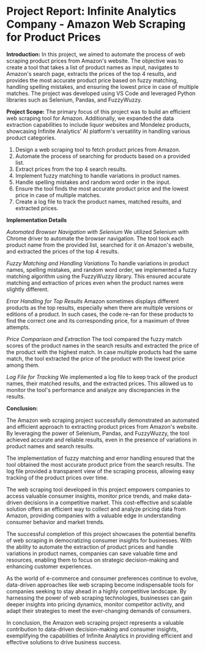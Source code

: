# Project Report: Infinite Analytics Company - Amazon Web Scraping for Product Prices


**Introduction:**
In this project, we aimed to automate the process of web scraping product prices from Amazon's website. The objective was to create a tool that takes a list of product names as input, navigates to Amazon's search page, extracts the prices of the top 4 results, and provides the most accurate product price based on fuzzy matching, handling spelling mistakes, and ensuring the lowest price in case of multiple matches. The project was developed using VS Code and leveraged Python libraries such as Selenium, Pandas, and FuzzyWuzzy.

**Project Scope:**
The primary focus of this project was to build an efficient web scraping tool for Amazon. Additionally, we expanded the data extraction capabilities to include liquor websites and Mondelez products, showcasing Infinite Analytics' AI platform's versatility in handling various product categories.

1. Design a web scraping tool to fetch product prices from Amazon.
2. Automate the process of searching for products based on a provided list.
3. Extract prices from the top 4 search results.
4. Implement fuzzy matching to handle variations in product names.
5. Handle spelling mistakes and random word order in the input.
6. Ensure the tool finds the most accurate product price and the lowest price in case of multiple matches.
7. Create a log file to track the product names, matched results, and extracted prices.

**Implementation Details**

*Automated Browser Navigation with Selenium*
We utilized Selenium with Chrome driver to automate the browser navigation. The tool took each product name from the provided list, searched for it on Amazon's website, and extracted the prices of the top 4 results.

*Fuzzy Matching and Handling Variations*
To handle variations in product names, spelling mistakes, and random word order, we implemented a fuzzy matching algorithm using the FuzzyWuzzy library. This ensured accurate matching and extraction of prices even when the product names were slightly different.

*Error Handling for Top Results*
Amazon sometimes displays different products as the top results, especially when there are multiple versions or editions of a product. In such cases, the code re-ran for these products to find the correct one and its corresponding price, for a maximum of three attempts.

*Price Comparison and Extraction*
The tool compared the fuzzy match scores of the product names in the search results and extracted the price of the product with the highest match. In case multiple products had the same match, the tool extracted the price of the product with the lowest price among them.

*Log File for Tracking*
We implemented a log file to keep track of the product names, their matched results, and the extracted prices. This allowed us to monitor the tool's performance and analyze any discrepancies in the results.


**Conclusion:**

The Amazon web scraping project successfully demonstrated an automated and efficient approach to extracting product prices from Amazon's website. By leveraging the power of Selenium, Pandas, and FuzzyWuzzy, the tool achieved accurate and reliable results, even in the presence of variations in product names and search results.

The implementation of fuzzy matching and error handling ensured that the tool obtained the most accurate product price from the search results. The log file provided a transparent view of the scraping process, allowing easy tracking of the product prices over time.

The web scraping tool developed in this project empowers companies to access valuable consumer insights, monitor price trends, and make data-driven decisions in a competitive market. This cost-effective and scalable solution offers an efficient way to collect and analyze pricing data from Amazon, providing companies with a valuable edge in understanding consumer behavior and market trends.

The successful completion of this project showcases the potential benefits of web scraping in democratizing consumer insights for businesses. With the ability to automate the extraction of product prices and handle variations in product names, companies can save valuable time and resources, enabling them to focus on strategic decision-making and enhancing customer experiences.

As the world of e-commerce and consumer preferences continue to evolve, data-driven approaches like web scraping become indispensable tools for companies seeking to stay ahead in a highly competitive landscape. By harnessing the power of web scraping technologies, businesses can gain deeper insights into pricing dynamics, monitor competitor activity, and adapt their strategies to meet the ever-changing demands of consumers.

In conclusion, the Amazon web scraping project represents a valuable contribution to data-driven decision-making and consumer insights, exemplifying the capabilities of Infinite Analytics in providing efficient and effective solutions to drive business success.
